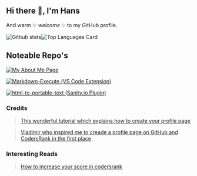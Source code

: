 ## Hi there 👋, I'm Hans

And warm ✨ _welcome_ ✨ to my GitHub profile.

![Github stats](https://github-readme-stats.vercel.app/api?username=HansKre&theme=buefy&show_icons=true&count_private=true)![Top Languages Card](https://github-readme-stats.vercel.app/api/top-langs/?username=HansKre&layout=compact)

<!-- ![Scores & Badges](https://cr-ss-service.azurewebsites.net/api/ScreenShot?widget=summary&username=HansKre&labels=true) -->

<!-- ![Skills Chart Widget](https://cr-skills-chart-widget.azurewebsites.net/api/api?username=HansKre&labels=true) -->

## Noteable Repo's

[![My About Me Page](https://github-readme-stats.vercel.app/api/pin/?username=HansKre&repo=about-hanskrebs-v3&show_owner=true)](https://github.com/HansKre/about-hanskrebs-v3)

[![Markdown-Execute (VS Code Extension)](https://github-readme-stats.vercel.app/api/pin/?username=HansKre&repo=markdown-execute&show_owner=true)](https://github.com/HansKre/markdown-execute)

[![html-to-portable-text (Sanity.io Plugin)](https://github-readme-stats.vercel.app/api/pin/?username=HansKre&repo=sanity-plugin-html-to-portable-text&show_owner=true)](https://github.com/HansKre/sanity-plugin-html-to-portable-text)

### Credits

> [This wonderful tutorial which explains how to create your profile page](https://medium.com/better-programming/3-steps-to-improve-your-github-overview-page-950c64d4d465)

> [Vladimir who inspired me to creade a profile page on GitHub and CodersRank in the first place](https://github.com/nolimits4web)

### Interesting Reads

> [How to increase your score in codersrank](https://medium.com/@tibor.szantai/how-to-increase-your-score-in-codersrank-389cdde0c123)

<!--
- 🔭 I’m currently working on ...
- 🌱 I’m currently learning ...
- 👯 I’m looking to collaborate on ...
- 🤔 I’m looking for help with ...
- 💬 Ask me about ...
- 📫 How to reach me: ...
- 😄 Pronouns: ...
- ⚡ Fun fact: ...
-->
